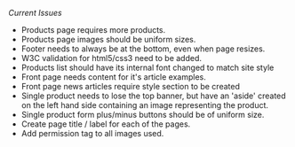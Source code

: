 *Current Issues*

- Products page requires more products.
- Products page images should be uniform sizes.
- Footer needs to always be at the bottom, even when page resizes.
- W3C validation for html5/css3 need to be added.
- Products list should have its internal font changed to match site style
- Front page needs content for it's article examples.
- Front page news articles require style section to be created
- Single product needs to lose the top banner, but have an 'aside' created
on the left hand side containing an image representing the product.
- Single product form plus/minus buttons should be of uniform size.
- Create page title / label for each of the pages.
- Add permission tag to all images used.